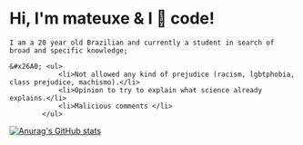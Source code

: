 # Hi, I'm mateuxe & I &#x1F90D; code!
    I am a 20 year old Brazilian and currently a student in search of broad and specific knowledge;

    &#x26A0; <ul>
                <li>Not allowed any kind of prejudice (racism, lgbtphobia, class prejudice, machismo).</li>
                <li>Opinion to try to explain what science already explains.</li>
                <li>Malicious comments </li>
            </ul>
 [![Anurag's GitHub stats](https://github-readme-stats.vercel.app/api?username=mateuxe)](https://github.com/anuraghazra/github-readme-stats)
